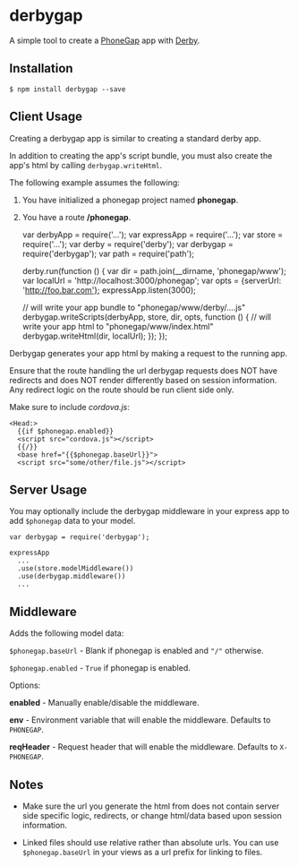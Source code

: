 derbygap
========

A simple tool to create a [PhoneGap](http://phonegap.com) app with [Derby](http://derbyjs.com).

Installation
------------

    $ npm install derbygap --save

Client Usage
------------

Creating a derbygap app is similar to creating a standard derby app.

In addition to creating the app's script bundle, you must also create
the app's html by calling `derbygap.writeHtml`.

The following example assumes the following:
1. You have initialized a phonegap project named **phonegap**.
2. You have a route **/phonegap**.

    var derbyApp = require('…');
    var expressApp = require('…');
    var store = require('…');
    var derby = require('derby');
    var derbygap = require('derbygap');
    var path = require('path');

    derby.run(function () {
      var dir = path.join(__dirname, 'phonegap/www');
      var localUrl = 'http://localhost:3000/phonegap';
      var opts = {serverUrl: 'http://foo.bar.com'};
      expressApp.listen(3000);

      // will write your app bundle to "phonegap/www/derby/….js"
      derbygap.writeScripts(derbyApp, store, dir, opts, function () {
        // will write your app html to "phonegap/www/index.html"
        derbygap.writeHtml(dir, localUrl);
      });
    });

Derbygap generates your app html by making a request to the running app.

Ensure that the route handling the url derbygap requests does NOT have redirects and does NOT render differently based on session information. Any redirect logic on the route should be run client side only.

Make sure to include *cordova.js*:

    <Head:>
      {{if $phonegap.enabled}}
      <script src="cordova.js"></script>
      {{/}}
      <base href="{{$phonegap.baseUrl}}">
      <script src="some/other/file.js"></script>  

Server Usage
------------

You may optionally include the derbygap middleware in your express app
to add `$phonegap` data to your model.

    var derbygap = require('derbygap');

    expressApp
      ...
      .use(store.modelMiddleware())
      .use(derbygap.middleware())
      ...

Middleware
----------

Adds the following model data:

`$phonegap.baseUrl` - Blank if phonegap is enabled and `"/"` otherwise.

`$phonegap.enabled` - `True` if phonegap is enabled.

Options:

**enabled** - Manually enable/disable the middleware.

**env** - Environment variable that will enable the middleware. Defaults to `PHONEGAP`.

**reqHeader** - Request header that will enable the middleware. Defaults to `X-PHONEGAP`.

Notes
-----

* Make sure the url you generate the html from does not contain server side specific logic, redirects, or change html/data based upon session information.

* Linked files should use relative rather than absolute urls. You can use `$phonegap.baseUrl` in your views as a url prefix for linking to files.
